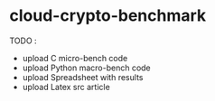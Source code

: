 # cloud-crypto-benchmark

TODO :
* upload C micro-bench code
* upload Python macro-bench code
* upload Spreadsheet with results
* upload Latex src article
